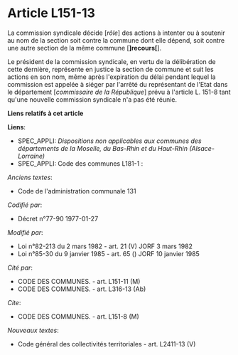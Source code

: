 # Article L151-13

La commission syndicale décide [*rôle*] des actions à intenter ou à soutenir au nom de la section soit contre la commune dont
elle dépend, soit contre une autre section de la même commune [**]recours[**].

Le président de la commission syndicale, en vertu de la délibération de cette dernière, représente en justice la section de
commune et suit les actions en son nom, même après l'expiration du délai pendant lequel la commission est appelée à siéger
par l'arrêté du représentant de l'Etat dans le département [*commissaire de la République*] prévu à l'article L. 151-8 tant
qu'une nouvelle commission syndicale n'a pas été réunie.

**Liens relatifs à cet article**

**Liens**:

  - SPEC_APPLI: *Dispositions non applicables aux communes des départements de la Moselle, du Bas-Rhin et du Haut-Rhin (Alsace-Lorraine)*
  - SPEC_APPLI: Code des communes L181-1 :

_Anciens textes_:

  - Code de l'administration communale 131

_Codifié par_:

  - Décret n°77-90 1977-01-27

_Modifié par_:

  - Loi n°82-213 du 2 mars 1982 - art. 21 (V) JORF 3 mars 1982
  - Loi n°85-30 du 9 janvier 1985 - art. 65 () JORF 10 janvier 1985

_Cité par_:

  - CODE DES COMMUNES. - art. L151-11 (M)
  - CODE DES COMMUNES. - art. L316-13 (Ab)

_Cite_:

  - CODE DES COMMUNES. - art. L151-8 (M)

_Nouveaux textes_:

  - Code général des collectivités territoriales - art. L2411-13 (V)
